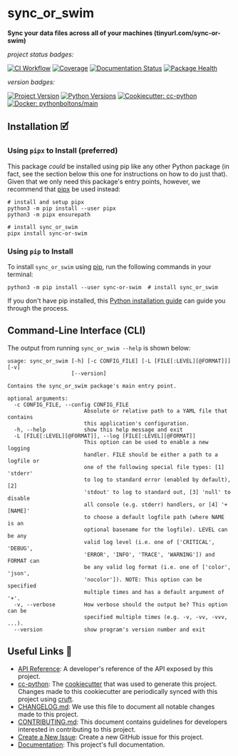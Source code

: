 # sync_or_swim

**Sync your data files across all of your machines (tinyurl.com/sync-or-swim)**

_project status badges:_

[![CI Workflow](https://github.com/bbugyi200/sync-or-swim/actions/workflows/ci.yml/badge.svg)](https://github.com/bbugyi200/sync-or-swim/actions/workflows/ci.yml)
[![Coverage](https://codecov.io/gh/bbugyi200/sync-or-swim/branch/master/graph/badge.svg)](https://codecov.io/gh/bbugyi200/sync-or-swim)
[![Documentation Status](https://readthedocs.org/projects/sync-or-swim/badge/?version=latest)](https://sync-or-swim.readthedocs.io/en/latest/?badge=latest)
[![Package Health](https://snyk.io/advisor/python/sync-or-swim/badge.svg)](https://snyk.io/advisor/python/sync-or-swim)

_version badges:_

[![Project Version](https://img.shields.io/pypi/v/sync-or-swim)](https://pypi.org/project/sync-or-swim/)
[![Python Versions](https://img.shields.io/pypi/pyversions/sync-or-swim)](https://pypi.org/project/sync-or-swim/)
[![Cookiecutter: cc-python](https://img.shields.io/static/v1?label=cc-python&message=2022.01.04&color=d4aa00&logo=cookiecutter&logoColor=d4aa00)](https://github.com/python-boltons/cc-python)
[![Docker: pythonboltons/main](https://img.shields.io/static/v1?label=pythonboltons%20%2F%20main&message=2021.12.22&color=8ec4ad&logo=docker&logoColor=8ec4ad)](https://github.com/python-boltons/docker-python)


## Installation 🗹

### Using `pipx` to Install (preferred)

This package _could_ be installed using pip like any other Python package (in
fact, see the section below this one for instructions on how to do just that).
Given that we only need this package's entry points, however, we recommend that
[pipx][11] be used instead:

```shell
# install and setup pipx
python3 -m pip install --user pipx
python3 -m pipx ensurepath

# install sync_or_swim
pipx install sync-or-swim
```

### Using `pip` to Install

To install `sync_or_swim` using [pip][9], run the following
commands in your terminal:

``` shell
python3 -m pip install --user sync-or-swim  # install sync_or_swim
```

If you don't have pip installed, this [Python installation guide][10] can guide
you through the process.


## Command-Line Interface (CLI)

The output from running `sync_or_swim --help` is shown below:

<!-- [[[[[kooky.cog
import subprocess

popen = subprocess.Popen(["sync_or_swim", "--help"], stdout=subprocess.PIPE)
stdout, _ = popen.communicate()
print("```", stdout.decode().strip(), "```", sep="\n")
]]]]] -->
```
usage: sync_or_swim [-h] [-c CONFIG_FILE] [-L [FILE[:LEVEL][@FORMAT]]] [-v]
                    [--version]

Contains the sync_or_swim package's main entry point.

optional arguments:
  -c CONFIG_FILE, --config CONFIG_FILE
                        Absolute or relative path to a YAML file that contains
                        this application's configuration.
  -h, --help            show this help message and exit
  -L [FILE[:LEVEL][@FORMAT]], --log [FILE[:LEVEL][@FORMAT]]
                        This option can be used to enable a new logging
                        handler. FILE should be either a path to a logfile or
                        one of the following special file types: [1] 'stderr'
                        to log to standard error (enabled by default), [2]
                        'stdout' to log to standard out, [3] 'null' to disable
                        all console (e.g. stderr) handlers, or [4] '+[NAME]'
                        to choose a default logfile path (where NAME is an
                        optional basename for the logfile). LEVEL can be any
                        valid log level (i.e. one of ['CRITICAL', 'DEBUG',
                        'ERROR', 'INFO', 'TRACE', 'WARNING']) and FORMAT can
                        be any valid log format (i.e. one of ['color', 'json',
                        'nocolor']). NOTE: This option can be specified
                        multiple times and has a default argument of '+'.
  -v, --verbose         How verbose should the output be? This option can be
                        specified multiple times (e.g. -v, -vv, -vvv, ...).
  --version             show program's version number and exit
```
<!-- [[[[[end]]]]] -->

<!-- [[[[[kooky.cog
from pathlib import Path

lines = Path("./docs/design/design.md").read_text().split("\n")
if any(L.strip() for L in lines):
    fixed_lines = [L.replace("(.", "(./docs/design") if L.startswith("![") else L for L in lines]
    print("## Design Diagrams\n")
    print("\n".join(fixed_lines))
]]]]] -->
<!-- [[[[[end]]]]] -->


## Useful Links 🔗

* [API Reference][3]: A developer's reference of the API exposed by this
  project.
* [cc-python][4]: The [cookiecutter][5] that was used to generate this project.
  Changes made to this cookiecutter are periodically synced with this project
  using [cruft][12].
* [CHANGELOG.md][2]: We use this file to document all notable changes made to
  this project.
* [CONTRIBUTING.md][7]: This document contains guidelines for developers
  interested in contributing to this project.
* [Create a New Issue][13]: Create a new GitHub issue for this project.
* [Documentation][1]: This project's full documentation.


[1]: https://sync-or-swim.readthedocs.io/en/latest
[2]: https://github.com/bbugyi200/sync-or-swim/blob/master/CHANGELOG.md
[3]: https://sync-or-swim.readthedocs.io/en/latest/modules.html
[4]: https://github.com/python-boltons/cc-python
[5]: https://github.com/cookiecutter/cookiecutter
[6]: https://docs.readthedocs.io/en/stable/
[7]: https://github.com/bbugyi200/sync-or-swim/blob/master/CONTRIBUTING.md
[8]: https://github.com/bbugyi200/sync-or-swim
[9]: https://pip.pypa.io
[10]: http://docs.python-guide.org/en/latest/starting/installation/
[11]: https://github.com/pypa/pipx
[12]: https://github.com/cruft/cruft
[13]: https://github.com/bbugyi200/sync-or-swim/issues/new/choose
